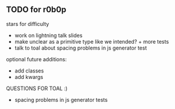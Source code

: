 ## TODO for r0b0p

stars for difficulty

- work on lightning talk slides
- make unclear as a primitive type like we intended? + more tests
- talk to toal about spacing problems in js generator test

optional future additions:

- add classes
- add kwargs

QUESTIONS FOR TOAL :)

- spacing problems in js generator tests
